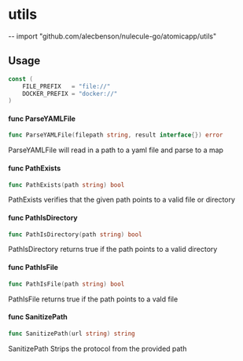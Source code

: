 # utils
--
    import "github.com/alecbenson/nulecule-go/atomicapp/utils"


## Usage

```go
const (
	FILE_PREFIX   = "file://"
	DOCKER_PREFIX = "docker://"
)
```

#### func  ParseYAMLFile

```go
func ParseYAMLFile(filepath string, result interface{}) error
```
ParseYAMLFile will read in a path to a yaml file and parse to a map

#### func  PathExists

```go
func PathExists(path string) bool
```
PathExists verifies that the given path points to a valid file or directory

#### func  PathIsDirectory

```go
func PathIsDirectory(path string) bool
```
PathIsDirectory returns true if the path points to a valid directory

#### func  PathIsFile

```go
func PathIsFile(path string) bool
```
PathIsFile returns true if the path points to a vald file

#### func  SanitizePath

```go
func SanitizePath(url string) string
```
SanitizePath Strips the protocol from the provided path
